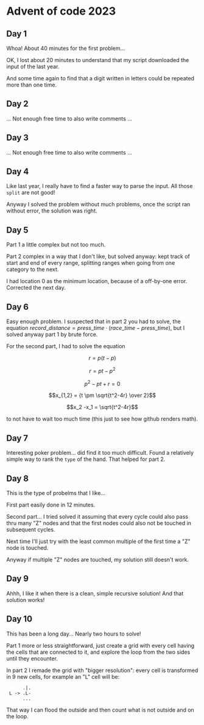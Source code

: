 # Advent of code 2023

## Day 1

Whoa! About 40 minutes for the first problem...

OK, I lost about 20 minutes to understand that my script downloaded the
input of the last year.

And some time again to find that a digit written in letters could be
repeated more than one time.

## Day 2

... Not enough free time to also write comments ...

## Day 3

... Not enough free time to also write comments ...

## Day 4

Like last year, I really have to find a faster way to parse the input.
All those `split` are not good!

Anyway I solved the problem without much problems, once the script
ran without error, the solution was right.

## Day 5

Part 1 a little complex but not too much.

Part 2 complex in a way that I don't like, but solved anyway:
kept track of start and end of every range, splitting ranges
when going from one category to the next.

I had location 0 as the minimum location, because of a off-by-one
error. Corrected the next day.

## Day 6

Easy enough problem. I suspected that in part 2 you had to solve,
the equation $record\_distance = press\_time · (race\_time - press\_time)$,
but I solved anyway part 1 by brute force.

For the second part, I had to solve the equation

$$r = p (t-p)$$

$$r = pt - p^2$$

$$p^2-pt+r=0$$

$$x_{1,2} = {t \pm \sqrt{t^2-4r} \over 2}$$

$$x_2 -x_1 = \sqrt{t^2-4r}$$

to not have to wait too much time (this just to see how
github renders math).

## Day 7

Interesting poker problem... did find it too much difficult.
Found a relatively simple way to rank the `type` of the hand.
That helped for part 2.

## Day 8

This is the type of probelms that I like...

First part easily done in 12 minutes.

Second part... I tried solved it assuming that every cycle could
also pass thru many "Z" nodes and that the first nodes
could also not be touched in subsequent cycles.

Next time I'll just try with the least common multiple
of the first time a "Z" node is touched.

Anyway if multiple "Z" nodes are touched, my solution
still doesn't work.


## Day 9

Ahhh, I like it when there is a clean, simple recursive
solution! And that solution works!

## Day 10

This has been a long day...
Nearly two hours to solve!

Part 1 more or less straightforward, just create a grid with every cell
having the cells that are connected to it, and explore the loop from the
two sides until they encounter.

In part 2 I remade the grid with "bigger resolution": every cell is transformed
in 9 new cells, for example an "L" cell will be:

```
      .|.
 L -> .L-
      ...
```

That way I can flood the outside and then count what is not outside and
on the loop.
